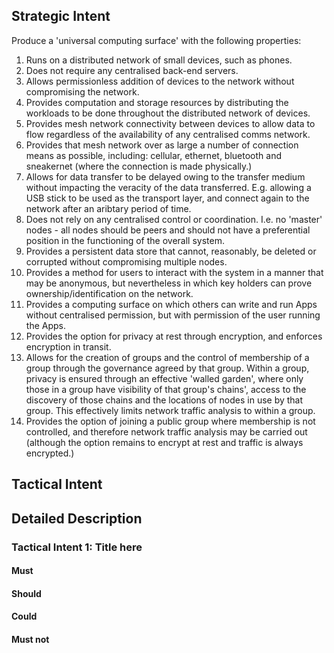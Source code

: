## Strategic Intent

Produce a 'universal computing surface' with the following properties:

1. Runs on a distributed network of small devices, such as phones.
1. Does not require any centralised back-end servers.
1. Allows permissionless addition of devices to the network without compromising the network.
1. Provides computation and storage resources by distributing the workloads to be done throughout the distributed network of devices.
1. Provides mesh network connectivity between devices to allow data to flow regardless of the availability of any centralised comms network.
1. Provides that mesh network over as large a number of connection means as possible, including: cellular, ethernet, bluetooth and sneakernet (where the connection is made physically.)
1. Allows for data transfer to be delayed owing to the transfer medium without impacting the veracity of the data transferred. E.g. allowing a USB stick to be used as the transport layer, and connect again to the network after an aribtary period of time.
1. Does not rely on any centralised control or coordination. I.e. no 'master' nodes - all nodes should be peers and should not have a preferential position in the functioning of the overall system.
1. Provides a persistent data store that cannot, reasonably, be deleted or corrupted without compromising multiple nodes.
1. Provides a method for users to interact with the system in a manner that may be anonymous, but nevertheless in which key holders can prove ownership/identification on the network.
1. Provides a computing surface on which others can write and run Apps without centralised permission, but with permission of the user running the Apps.
1. Provides the option for privacy at rest through encryption, and enforces encryption in transit.  
1. Allows for the creation of groups and the control of membership of a group through the governance agreed by that group.  Within a group, privacy is ensured through an effective 'walled garden', where only those in a group have visibility of that group's chains', access to the discovery of those chains and the locations of nodes in use by that group.  This effectively limits network traffic analysis to within a group.
1. Provides the option of joining a public group where membership is not controlled, and therefore network traffic analysis may be carried out (although the option remains to encrypt at rest and traffic is always encrypted.)

## Tactical Intent

## Detailed Description

### Tactical Intent 1: Title here

#### Must

#### Should

#### Could

#### Must not

